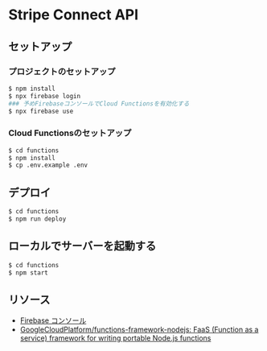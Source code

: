 # Stripe Connect API

## セットアップ

### プロジェクトのセットアップ

```sh
$ npm install
$ npx firebase login
### 予めFirebaseコンソールでCloud Functionsを有効化する
$ npx firebase use
```

### Cloud Functionsのセットアップ

```sh
$ cd functions
$ npm install
$ cp .env.example .env
```

## デプロイ

```sh
$ cd functions
$ npm run deploy
```

## ローカルでサーバーを起動する

```sh
$ cd functions
$ npm start
```

## リソース

- [Firebase コンソール](https://console.firebase.google.com/)
- [GoogleCloudPlatform/functions-framework-nodejs: FaaS (Function as a service) framework for writing portable Node.js functions](https://github.com/GoogleCloudPlatform/functions-framework-nodejs)

